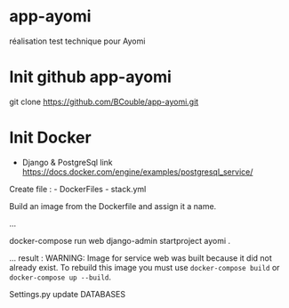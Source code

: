 # app-ayomi
réalisation test technique pour Ayomi

# Init github app-ayomi
git clone https://github.com/BCouble/app-ayomi.git

# Init Docker

- Django & PostgreSql
link
https://docs.docker.com/engine/examples/postgresql_service/

Create file :
    - DockerFiles
    - stack.yml

Build an image from the Dockerfile and assign it a name.

...

docker-compose run web django-admin startproject ayomi .

...
result : WARNING: Image for service web was built because it did not already exist. To rebuild this image you must use `docker-compose build` or `docker-compose up --build`.

Settings.py update DATABASES
